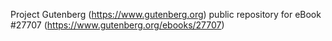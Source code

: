 Project Gutenberg (https://www.gutenberg.org) public repository for eBook #27707 (https://www.gutenberg.org/ebooks/27707)
